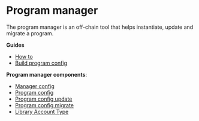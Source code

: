 # Program manager

The program manager is an off-chain tool that helps instantiate, update and migrate a program.

**Guides**
- [How to](./how_to.md)
- [Build program config](./build_program_config.md)

**Program manager components**:

- [Manager config](./manager_config.md)
- [Program config](./program_configs/instantiate.md)
- [Program config update](./program_configs/update.md)
- [Program config migrate](./program_configs/migrate.md)
- [Library Account Type](./library_account_type.md)
